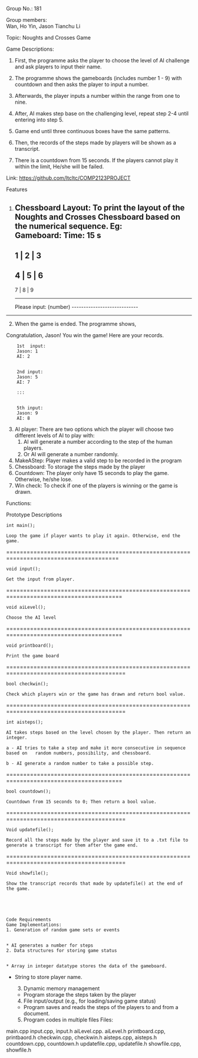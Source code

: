 Group No.: 181

Group members: 	
Wan, Ho Yin, Jason 
Tianchu Li

Topic: Noughts and Crosses Game


Game Descriptions:

1. First, the programme asks the player to choose the level of AI challenge and ask players to input their name.

2. The programme shows the gameboards (includes number 1 - 9) with countdown and then asks the player to input a number.

3. Afterwards, the player inputs a number within the range from one to nine. 

4. After, AI makes step base on the challenging level, repeat step 2-4 until entering into step 5.

5. Game end until three continuous boxes have the same patterns. 

6. Then, the records of the steps made by players will be shown as a transcript. 

7. There is a countdown from 15 seconds. If the players cannot play it within the limit, He/she will be failed. 


Link: https://github.com/ltcltc/COMP2123PROJECT


Features


1. Chessboard Layout: To print the layout of the Noughts and Crosses Chessboard based on the numerical sequence.
Eg:        
	Gameboard:                        Time: 15 s
	---------------------------


	1 | 2 | 3
	----------
	4 | 5 | 6
	----------
	7 | 8 | 9


	---------------------------        
	Please input: (number)
        ----------------------------
________________




2. When the game is ended. The programme shows,


Congratulation, Jason!  You win the game!
Here are your records.


        1st  input:
        Jason: 1
        AI: 2


        2nd input:
        Jason: 5
        AI: 7
        
        :::


        5th input:
        Jason: 9
        AI: 8






3. AI player: There are two options which the player will choose two different levels of AI to play with:
   1. AI will generate a number according to the step of the human players.
   2. Or AI will generate a number randomly. 
4. MakeAStep: Player makes a valid step to be recorded in the program
5. Chessboard: To storage the steps made by the player
6. Countdown: The player only have 15 seconds to play the game. Otherwise, he/she lose. 
7. Win check: To check if one of the players is winning or the game is drawn.




Functions:


Prototype 
	Descriptions
	
	int main();
	
	Loop the game if player wants to play it again. Otherwise, end the game.

=======================================================================================
	
	void input();
	
	Get the input from player. 
========================================================================================
	
	void aiLevel();
	
	Choose the AI level
========================================================================================
	
	void printboard(); 
	
	Print the game board
=========================================================================================
	
	bool checkwin();
	
	Check which players win or the game has drawn and return bool value.
=========================================================================================
	
	int aisteps();
	
	AI takes steps based on the level chosen by the player. Then return an integer.
	
	a - AI tries to take a step and make it more consecutive in sequence based on 	random numbers, possibility, and chessboard.

	b - AI generate a random number to take a possible step.
========================================================================================

	bool countdown();
	
	Countdown from 15 seconds to 0; Then return a bool value. 
=========================================================================================
	
	Void updatefile();
	
	Record all the steps made by the player and save it to a .txt file to generate a transcript for them after the game end. 
=========================================================================================
	
	Void showfile();
	
	Show the transcript records that made by updatefile() at the end of the game.
	
	

	

	Code Requirements
	Game Implementations:
	1. Generation of random game sets or events


	* AI generates a number for steps
	2. Data structures for storing game status


	* Array in integer datatype stores the data of the gameboard. 
* String to store player name.


	3. Dynamic memory management


	* Program storage the steps taken by the player
	4. File input/output (e.g., for loading/saving game status)
	* Program saves and reads the steps of the players to and from a document.
	5. Program codes in multiple files
	Files:


main.cpp
input.cpp, input.h
aiLevel.cpp. aiLevel.h
printboard.cpp, printbaord.h
checkwin.cpp, checkwin.h
aisteps.cpp, aisteps.h
countdown.cpp, countdown.h
updatefile.cpp, updatefile.h
showfile.cpp, showfile.h
	
